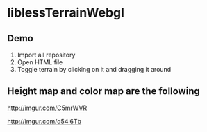 # liblessTerrainWebgl


## Demo

1. Import all repository
2. Open HTML file
3. Toggle terrain by clicking on it and dragging it around

## Height map and color map are the following

http://imgur.com/C5mrWVR

http://imgur.com/d54l6Tb
